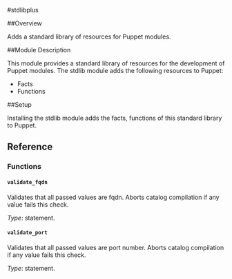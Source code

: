 #stdlibplus

##Overview

Adds a standard library of resources for Puppet modules.

##Module Description

This module provides a standard library of resources for the development of Puppet modules. The stdlib module adds the following resources to Puppet:

 * Facts
 * Functions

##Setup

Installing the stdlib module adds the facts, functions of this standard library to Puppet.

## Reference

### Functions

#### `validate_fqdn`

Validates that all passed values are fqdn. Aborts catalog compilation if any value fails this check.

*Type*: statement.

#### `validate_port`

Validates that all passed values are port number. Aborts catalog compilation if any value fails this check.

*Type*: statement.
